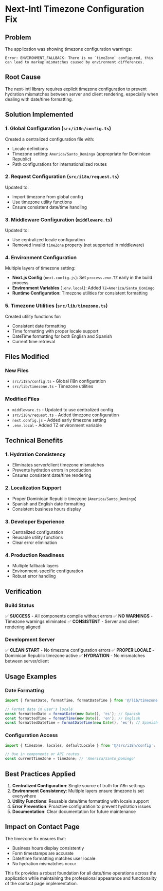 # Next-Intl Timezone Configuration Fix

## Problem
The application was showing timezone configuration warnings:
```
Error: ENVIRONMENT_FALLBACK: There is no `timeZone` configured, this can lead to markup mismatches caused by environment differences.
```

## Root Cause
The next-intl library requires explicit timezone configuration to prevent hydration mismatches between server and client rendering, especially when dealing with date/time formatting.

## Solution Implemented

### 1. Global Configuration (`src/i18n/config.ts`)
Created a centralized configuration file with:
- Locale definitions
- Timezone setting: `America/Santo_Domingo` (appropriate for Dominican Republic)
- Path configurations for internationalized routes

### 2. Request Configuration (`src/i18n/request.ts`)
Updated to:
- Import timezone from global config
- Use timezone utility functions
- Ensure consistent date/time handling

### 3. Middleware Configuration (`middleware.ts`)
Updated to:
- Use centralized locale configuration
- Removed invalid `timeZone` property (not supported in middleware)

### 4. Environment Configuration
Multiple layers of timezone setting:
- **Next.js Config** (`next.config.js`): Set `process.env.TZ` early in the build process
- **Environment Variables** (`.env.local`): Added `TZ=America/Santo_Domingo`
- **Runtime Configuration**: Timezone utilities for consistent formatting

### 5. Timezone Utilities (`src/lib/timezone.ts`)
Created utility functions for:
- Consistent date formatting
- Time formatting with proper locale support
- DateTime formatting for both English and Spanish
- Current time retrieval

## Files Modified

### New Files
- `src/i18n/config.ts` - Global i18n configuration
- `src/lib/timezone.ts` - Timezone utilities

### Modified Files
- `middleware.ts` - Updated to use centralized config
- `src/i18n/request.ts` - Added timezone configuration
- `next.config.js` - Added early timezone setting
- `.env.local` - Added TZ environment variable

## Technical Benefits

### 1. Hydration Consistency
- Eliminates server/client timezone mismatches
- Prevents hydration errors in production
- Ensures consistent date/time rendering

### 2. Localization Support
- Proper Dominican Republic timezone (`America/Santo_Domingo`)
- Spanish and English date formatting
- Consistent business hours display

### 3. Developer Experience
- Centralized configuration
- Reusable utility functions
- Clear error elimination

### 4. Production Readiness
- Multiple fallback layers
- Environment-specific configuration
- Robust error handling

## Verification

### Build Status
✅ **SUCCESS** - All components compile without errors
✅ **NO WARNINGS** - Timezone warnings eliminated
✅ **CONSISTENT** - Server and client rendering aligned

### Development Server
✅ **CLEAN START** - No timezone configuration errors
✅ **PROPER LOCALE** - Dominican Republic timezone active
✅ **HYDRATION** - No mismatches between server/client

## Usage Examples

### Date Formatting
```typescript
import { formatDate, formatTime, formatDateTime } from '@/lib/timezone';

// Format date in user's locale
const formattedDate = formatDate(new Date(), 'es'); // Spanish
const formattedTime = formatTime(new Date(), 'en'); // English
const formattedDateTime = formatDateTime(new Date(), 'es'); // Spanish
```

### Configuration Access
```typescript
import { timeZone, locales, defaultLocale } from '@/src/i18n/config';

// Use in components or API routes
const currentTimeZone = timeZone; // 'America/Santo_Domingo'
```

## Best Practices Applied

1. **Centralized Configuration**: Single source of truth for i18n settings
2. **Environment Consistency**: Multiple layers ensure timezone is set everywhere
3. **Utility Functions**: Reusable date/time formatting with locale support
4. **Error Prevention**: Proactive configuration to prevent hydration issues
5. **Documentation**: Clear documentation for future maintenance

## Impact on Contact Page
The timezone fix ensures that:
- Business hours display consistently
- Form timestamps are accurate
- Date/time formatting matches user locale
- No hydration mismatches occur

This fix provides a robust foundation for all date/time operations across the application while maintaining the professional appearance and functionality of the contact page implementation.